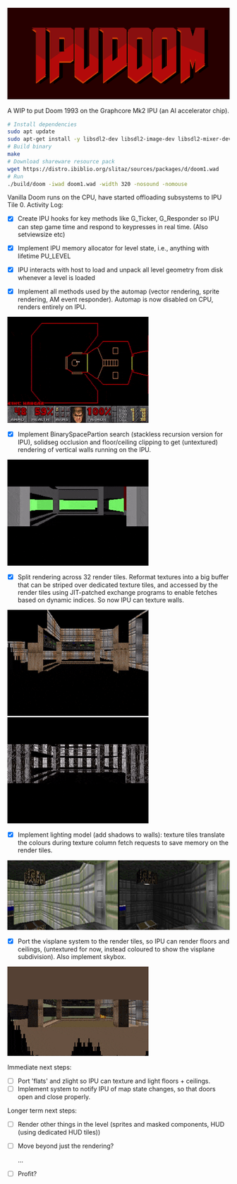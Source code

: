 
![IPUDOOM](README_imgs/IPUDOOM.png)

A WIP to put Doom 1993 on the Graphcore Mk2 IPU (an AI accelerator chip).

```bash
# Install dependencies
sudo apt update 
sudo apt-get install -y libsdl2-dev libsdl2-image-dev libsdl2-mixer-dev libsdl2-net-dev libpng-dev g++-7
# Build binary
make
# Download shareware resource pack
wget https://distro.ibiblio.org/slitaz/sources/packages/d/doom1.wad
# Run
./build/doom -iwad doom1.wad -width 320 -nosound -nomouse
```


Vanilla Doom runs on the CPU, have started offloading subsystems to IPU Tile 0.
Activity Log:

- [x] Create IPU hooks for key methods like G_Ticker, G_Responder so IPU can step game time and respond to keypresses in real time. (Also setviewsize etc)

- [x] Implement IPU memory allocator for level state, i.e., anything with lifetime PU_LEVEL

- [x] IPU interacts with host to load and unpack all level geometry from disk whenever a level is loaded

- [x] Implement all methods used by the automap (vector rendering, sprite rendering, AM event responder). Automap is now disabled on CPU, renders entirely on IPU.

![Automap](README_imgs/Automap.gif)

- [x] Implement BinarySpacePartion search (stackless recursion version for IPU), solidseg occlusion and floor/ceiling clipping to get (untextured) rendering of vertical walls running on the IPU.

![Gameplay with untextured walls](README_imgs/BlankWalls_noCPU.gif)

- [x] Split rendering across 32 render tiles. Reformat textures into a big buffer that can be striped over dedicated texture tiles, and accessed by the render tiles using JIT-patched exchange programs to enable fetches based on dynamic indices. So now IPU can texture walls.

![Gameplay with textured walls (but nothing else)](README_imgs/WallsTextured_noCPU.gif) ![Gameplay showing rendering striped across 32 tiles](README_imgs/WallsTileGrey_noCPU.gif )

- [x] Implement lighting model (add shadows to walls): texture tiles translate the colours during texture column fetch requests to save memory on the render tiles.

![Side-by-side of room with and without shadows](README_imgs/WallsLighting.PNG)

- [x] Port the visplane system to the render tiles, so IPU can render floors and ceilings, (untextured for now, instead coloured to show the visplane subdivision). Also implement skybox.

![Gameplay with visplanes and skybox visible](README_imgs/VisplanesSkybox_noCPU.gif)

Immediate next steps:
- [ ] Port 'flats' and zlight so IPU can texture and light floors + ceilings.
- [ ] Implement system to notify IPU of map state changes, so that doors open and close properly.

Longer term next steps:

- [ ] Render other things in the level (sprites and masked components, HUD (using dedicated HUD tiles))
- [ ] Move beyond just the rendering?

  ...

- [ ] Profit?

